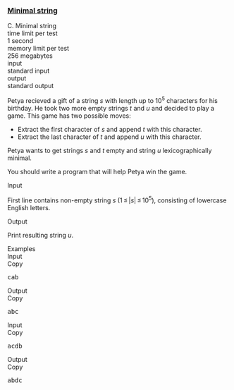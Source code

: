 <h3><a href="https://codeforces.com/contest/797/problem/C" target="_blank" rel="noopener noreferrer">Minimal string</a></h3>
<div class="header"><div class="title">C. Minimal string</div><div class="time-limit"><div class="property-title">time limit per test</div>1 second</div><div class="memory-limit"><div class="property-title">memory limit per test</div>256 megabytes</div><div class="input-file input-standard"><div class="property-title">input</div>standard input</div><div class="output-file output-standard"><div class="property-title">output</div>standard output</div></div><div><p>Petya recieved a gift of a string <span class="tex-span"><i>s</i></span> with length up to <span class="tex-span">10<sup class="upper-index">5</sup></span> characters for his birthday. He took two more empty strings <span class="tex-span"><i>t</i></span> and <span class="tex-span"><i>u</i></span> and decided to play a game. This game has two possible moves:</p><ul> <li> Extract the <span class="tex-font-style-bf">first</span> character of <span class="tex-span"><i>s</i></span> and append <span class="tex-span"><i>t</i></span> with this character. </li><li> Extract the <span class="tex-font-style-bf">last</span> character of <span class="tex-span"><i>t</i></span> and append <span class="tex-span"><i>u</i></span> with this character. </li></ul><p>Petya wants to get strings <span class="tex-span"><i>s</i></span> and <span class="tex-span"><i>t</i></span> empty and string <span class="tex-span"><i>u</i></span> lexicographically minimal.</p><p>You should write a program that will help Petya win the game.</p></div><div class="input-specification"><div class="section-title">Input</div><p>First line contains non-empty string <span class="tex-span"><i>s</i></span> (<span class="tex-span">1 ≤ |<i>s</i>| ≤ 10<sup class="upper-index">5</sup></span>), consisting of lowercase English letters.</p></div><div class="output-specification"><div class="section-title">Output</div><p>Print resulting string <span class="tex-span"><i>u</i></span>.</p></div><div class="sample-tests"><div class="section-title">Examples</div><div class="sample-test"><div class="input"><div class="title">Input<div title="Copy" data-clipboard-target="#id0019902386538395056" id="id00707291269750253" class="input-output-copier">Copy</div></div><pre id="id0019902386538395056">cab<br></pre></div><div class="output"><div class="title">Output<div title="Copy" data-clipboard-target="#id009246674083796265" id="id005800903798788951" class="input-output-copier">Copy</div></div><pre id="id009246674083796265">abc<br></pre></div><div class="input"><div class="title">Input<div title="Copy" data-clipboard-target="#id002188365758381532" id="id00026475985654698775" class="input-output-copier">Copy</div></div><pre id="id002188365758381532">acdb<br></pre></div><div class="output"><div class="title">Output<div title="Copy" data-clipboard-target="#id0004174902497199795" id="id0030423930361137874" class="input-output-copier">Copy</div></div><pre id="id0004174902497199795">abdc<br></pre></div></div></div>
